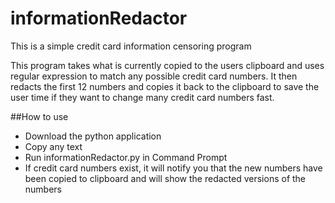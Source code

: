 # informationRedactor
This is a simple credit card information censoring program

This program takes what is currently copied to the users clipboard and uses regular expression to match any possible credit card numbers. It then redacts the first 12 numbers and copies it back to the clipboard to save the user time if they want to change many credit card numbers fast.

##How to use
* Download the python application
* Copy any text
* Run informationRedactor.py in Command Prompt
* If credit card numbers exist, it will notify you that the new numbers have been copied to clipboard and will show the redacted versions of the numbers



